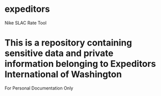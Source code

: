 # expeditors
Nike SLAC Rate Tool

# This is a repository containing sensitive data and private information belonging to Expeditors International of Washington
For Personal Documentation Only
